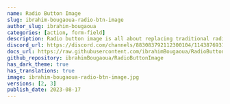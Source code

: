 ```yaml
---
name: Radio Button Image
slug: ibrahim-bougaoua-radio-btn-image
author_slug: ibrahim-bougaoua
categories: [action, form-field]
description: Radio button image is all about replacing traditional radio buttons with images.
discord_url: https://discord.com/channels/883083792112300104/1143876931650080768
docs_url: https://raw.githubusercontent.com/ibrahimBougaoua/RadioButtonImage/main/README.md
github_repository: ibrahimBougaoua/RadioButtonImage
has_dark_theme: true
has_translations: true
image: ibrahim-bougaoua-radio-btn-image.jpg
versions: [2, 3]
publish_date: 2023-08-17
---
```

